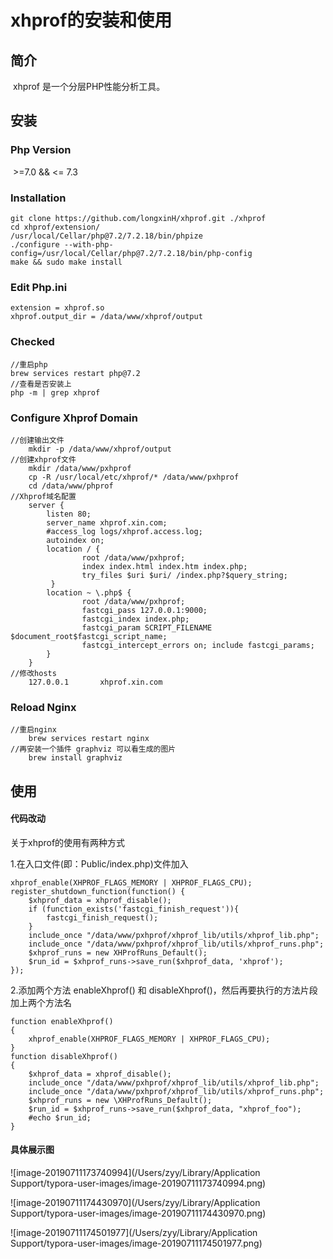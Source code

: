 # xhprof的安装和使用

## 简介

​	xhprof 是一个分层PHP性能分析工具。

## 安装

### Php Version

​	>=7.0  &&  <= 7.3

### Installation

```
git clone https://github.com/longxinH/xhprof.git ./xhprof
cd xhprof/extension/
/usr/local/Cellar/php@7.2/7.2.18/bin/phpize
./configure --with-php-config=/usr/local/Cellar/php@7.2/7.2.18/bin/php-config
make && sudo make install
```

### Edit Php.ini

```
extension = xhprof.so
xhprof.output_dir = /data/www/xhprof/output
```

### Checked

```
//重启php
brew services restart php@7.2
//查看是否安装上
php -m | grep xhprof
```

### Configure Xhprof Domain

```
//创建输出文件
	mkdir -p /data/www/xhprof/output
//创建xhprof文件
	mkdir /data/www/pxhprof
	cp -R /usr/local/etc/xhprof/* /data/www/pxhprof
	cd /data/www/phprof
//Xhprof域名配置
	server {
        listen 80;
        server_name xhprof.xin.com;
        #access_log logs/xhprof.access.log;
        autoindex on;
        location / {
                root /data/www/pxhprof;
                index index.html index.htm index.php;
                try_files $uri $uri/ /index.php?$query_string;
         }
        location ~ \.php$ {
                root /data/www/pxhprof;
                fastcgi_pass 127.0.0.1:9000;
                fastcgi_index index.php;
                fastcgi_param SCRIPT_FILENAME $document_root$fastcgi_script_name;
                fastcgi_intercept_errors on; include fastcgi_params;
        }
	}
//修改hosts
	127.0.0.1       xhprof.xin.com
```

### Reload Nginx

```
//重启nginx
	brew services restart nginx
//再安装一个插件 graphviz 可以看生成的图片
	brew install graphviz
```

## 使用

#### 代码改动

关于xhprof的使用有两种方式

1.在入口文件(即：Public/index.php)文件加入

```
xhprof_enable(XHPROF_FLAGS_MEMORY | XHPROF_FLAGS_CPU);
register_shutdown_function(function() {
    $xhprof_data = xhprof_disable();
    if (function_exists('fastcgi_finish_request')){
        fastcgi_finish_request();
    }
    include_once "/data/www/pxhprof/xhprof_lib/utils/xhprof_lib.php";
    include_once "/data/www/pxhprof/xhprof_lib/utils/xhprof_runs.php";
    $xhprof_runs = new XHProfRuns_Default();
    $run_id = $xhprof_runs->save_run($xhprof_data, 'xhprof');
});
```

2.添加两个方法 enableXhprof() 和 disableXhprof()，然后再要执行的方法片段加上两个方法名

```
function enableXhprof()
{
    xhprof_enable(XHPROF_FLAGS_MEMORY | XHPROF_FLAGS_CPU);
}
function disableXhprof()
{
    $xhprof_data = xhprof_disable();
    include_once "/data/www/pxhprof/xhprof_lib/utils/xhprof_lib.php";
    include_once "/data/www/pxhprof/xhprof_lib/utils/xhprof_runs.php";
    $xhprof_runs = new \XHProfRuns_Default();
    $run_id = $xhprof_runs->save_run($xhprof_data, "xhprof_foo");
    #echo $run_id;
}
```

#### 具体展示图

![image-20190711173740994](/Users/zyy/Library/Application Support/typora-user-images/image-20190711173740994.png)

![image-20190711174430970](/Users/zyy/Library/Application Support/typora-user-images/image-20190711174430970.png)



![image-20190711174501977](/Users/zyy/Library/Application Support/typora-user-images/image-20190711174501977.png)
